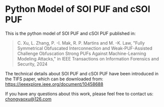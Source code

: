 # Python Model of SOI PUF and cSOI PUF
This is the python model of SOI PUF and cSOI PUF published in:

> C. Xu, L. Zhang, P. -I. Mak, R. P. Martins and M. -K. Law, "Fully Symmetrical Obfuscated Interconnection and Weak-PUF-Assisted Challenge Obfuscation Strong PUFs Against Machine-Learning Modeling Attacks," in IEEE Transactions on Information Forensics and Security, 2024

The technical details about SOI PUF and cSOI PUF have been introduced in the TIFS paper, which can be downloaded from:
https://ieeexplore.ieee.org/document/10458688

If you have any questions about this work, please feel free to contact us: chongyaoxu@126.com
